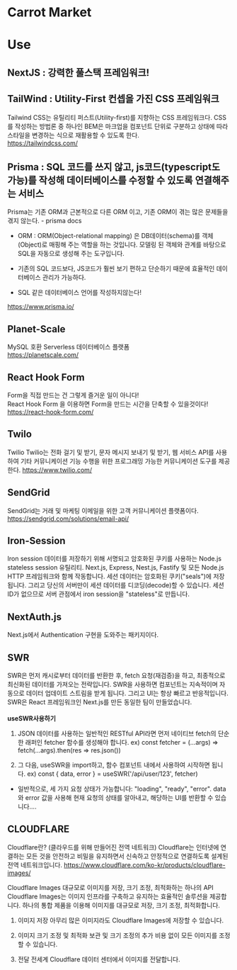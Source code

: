 # Carrot Market

# Use

## NextJS : 강력한 풀스택 프레임워크!

## TailWind : Utility-First 컨셉을 가진 CSS 프레임워크

Tailwind CSS는 유틸리티 퍼스트(Utility-first)를 지향하는 CSS 프레임워크다. CSS를 작성하는 방법론 중 하나인 BEM은 마크업을 컴포넌트 단위로 구분하고 상태에 따라 스타일을 변경하는 식으로 재활용할 수 있도록 한다. <br>
https://tailwindcss.com/

## Prisma : SQL 코드를 쓰지 않고, js코드(typescript도 가능)를 작성해 데이터베이스를 수정할 수 있도록 연결해주는 서비스

Prisma는 기존 ORM과 근본적으로 다른 ORM 이고,
기존 ORM이 겪는 많은 문제들을 겪지 않는다. - prisma docs

- ORM : ORM(Object-relational mapping) 은 DB데이터(schema)를 객체(Object)로 매핑해 주는 역할을 하는 것입니다. 모델링 된 객체와 관계를 바탕으로 SQL을 자동으로 생성해 주는 도구입니다.

- 기존의 SQL 코드보다, JS코드가 훨씬 보기 편하고 단순하기 때문에 효율적인 데이터베이스 관리가 가능하다.

- SQL 같은 데이터베이스 언어를 작성하지않는다!

https://www.prisma.io/

## Planet-Scale

MySQL 호환 Serverless 데이터베이스 플랫폼 <br>
https://planetscale.com/

## React Hook Form

Form을 직접 만드는 건 그렇게 즐거운 일이 아니다! <br>
React Hook Form 을 이용하면 Form을 만드는 시간을 단축할 수 있을것이다! <br>
https://react-hook-form.com/

## Twilo

Twilio
Twilio는 전화 걸기 및 받기, 문자 메시지 보내기 및 받기, 웹 서비스 API를 사용하여 기타 커뮤니케이션 기능 수행을 위한 프로그래밍 가능한 커뮤니케이션 도구를 제공한다.
https://www.twilio.com/

## SendGrid

SendGrid는 거래 및 마케팅 이메일을 위한 고객 커뮤니케이션 플랫폼이다.
<br>
https://sendgrid.com/solutions/email-api/

## Iron-Session

Iron session
데이터를 저장하기 위해 서명되고 암호화된 쿠키를 사용하는 Node.js stateless session 유틸리티.
Next.js, Express, Nest.js, Fastify 및 모든 Node.js HTTP 프레임워크와 함께 작동합니다. 세션 데이터는 암호화된 쿠키("seals")에 저장됩니다. 그리고 당신의 서버만이 세션 데이터를 디코딩(decode)할 수 있습니다. 세션 ID가 없으므로 서버 관점에서 iron session을 "stateless"로 만듭니다.

## NextAuth.js

Next.js에서 Authentication 구현을 도와주는 패키지이다.

## SWR

SWR은 먼저 캐시로부터 데이터를 반환한 후, fetch 요청(재검증)을 하고, 최종적으로 최신화된 데이터를 가져오는 전략입니다. SWR을 사용하면 컴포넌트는 지속적이며 자동으로 데이터 업데이트 스트림을 받게 됩니다. 그리고 UI는 항상 빠르고 반응적입니다.
SWR은 React 프레임워크인 Next.js를 만든 동일한 팀이 만들었습니다.
<br><br>
<strong>useSWR사용하기</strong>

1. JSON 데이터를 사용하는 일반적인 RESTful API라면 먼저 네이티브 fetch의 단순한 래퍼인 fetcher 함수를 생성해야 합니다.
   ex) const fetcher = (...args) => fetch(...args).then(res => res.json())

2. 그 다음, useSWR을 import하고, 함수 컴포넌트 내에서 사용하여 시작하면 됩니다.
   ex) const { data, error } = useSWR('/api/user/123', fetcher)

- 일반적으로, 세 가지 요청 상태가 가능합니다: "loading", "ready", "error". data와 error 값을 사용해 현재 요청의 상태를 알아내고, 해당하는 UI를 반환할 수 있습니다....

## CLOUDFLARE

Cloudflare란?
(클라우드를 위해 만들어진 전역 네트워크)
Cloudflare는 인터넷에 연결하는 모든 것을 안전하고 비밀을 유지하면서 신속하고 안정적으로 연결하도록 설계된 전역 네트워크입니다.
https://www.cloudflare.com/ko-kr/products/cloudflare-images/

Cloudflare Images
대규모로 이미지를 저장, 크기 조정, 최적화하는 하나의 API
Cloudflare Images는 이미지 인프라를 구축하고 유지하는 효율적인 솔루션을 제공합니다. 하나의 통합 제품을 이용해 이미지를 대규모로 저장, 크기 조정, 최적화합니다.

1. 이미지 저장
   아무리 많은 이미지라도 Cloudflare Images에 저장할 수 있습니다.

2. 이미지 크기 조정 및 최적화
   보관 및 크기 조정의 추가 비용 없이 모든 이미지를 조정할 수 있습니다.

3. 전달
   전세계 Cloudflare 데이터 센터에서 이미지를 전달합니다.
